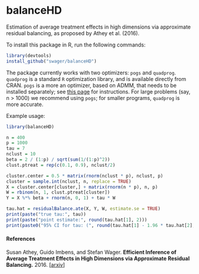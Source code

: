 # balanceHD
Estimation of average treatment effects in high dimensions via approximate residual balancing, as proposed by Athey et al. (2016).

To install this package in R, run the following commands:

```R
library(devtools) 
install_github("swager/balanceHD")
```

The package currently works with two optimizers: `pogs` and `quadprog`. `quadprog` is a standard `R` optimization library, and is available directly from CRAN. `pogs` is a more an optimizer, based on ADMM, that needs to be installed separately; see [this page](https://github.com/foges/pogs/blob/master/src/interface_r/README.md) for instructions. For large problems (say, n > 1000) we recommend using `pogs`; for smaller programs, `quadprog` is more accurate.

Example usage:

```R
library(balanceHD)

n = 400
p = 1000
tau = 7
nclust = 10
beta = 2 / (1:p) / sqrt(sum(1/(1:p)^2))
clust.ptreat = rep(c(0.1, 0.9), nclust/2)

cluster.center = 0.5 * matrix(rnorm(nclust * p), nclust, p)
cluster = sample.int(nclust, n, replace = TRUE)
X = cluster.center[cluster,] + matrix(rnorm(n * p), n, p)
W = rbinom(n, 1, clust.ptreat[cluster])
Y = X %*% beta + rnorm(n, 0, 1) + tau * W

tau.hat = residualBalance.ate(X, Y, W, estimate.se = TRUE)
print(paste("true tau:", tau))
print(paste("point estimate:", round(tau.hat[1], 2)))
print(paste0("95% CI for tau: (", round(tau.hat[1] - 1.96 * tau.hat[2], 2), ", ", round(tau.hat[1] + 1.96 * tau.hat[2], 2), ")"))
```

#### References
Susan Athey, Guido Imbens, and Stefan Wager.
<b>Efficient Inference of Average Treatment Effects in High Dimensions via Approximate Residual Balancing.</b>
2016.
[<a href="http://arxiv.org/pdf/1604.07125.pdf">arxiv</a>]
